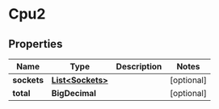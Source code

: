 

# Cpu2


## Properties

| Name | Type | Description | Notes |
|------------ | ------------- | ------------- | -------------|
|**sockets** | [**List&lt;Sockets&gt;**](Sockets.md) |  |  [optional] |
|**total** | **BigDecimal** |  |  [optional] |




